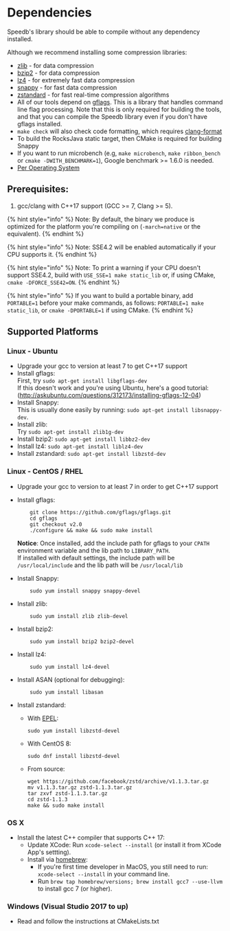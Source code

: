 # Dependencies

Speedb's library should be able to compile without any dependency installed.

Although we recommend installing some compression libraries:

* [zlib](http://www.zlib.net/) - for data compression
* [bzip2](http://www.bzip.org/) - for data compression
* [lz4](https://github.com/lz4/lz4) - for extremely fast data compression
* [snappy](http://google.github.io/snappy/) - for fast data compression
* [zstandard](http://www.zstd.net) - for fast real-time compression algorithms
* All of our tools depend on [gflags](https://gflags.github.io/gflags/). This is a library that handles command line flag processing. Note that this is only required for building the tools, and that you can compile the Speedb library even if you don't have gflags installed.
* `make check` will also check code formatting, which requires [clang-format](https://clang.llvm.org/docs/ClangFormat.html)
* To build the RocksJava static target, then CMake is required for building Snappy
* If you want to run microbench (e.g, `make microbench`, `make ribbon_bench` or `cmake -DWITH_BENCHMARK=1`), Google benchmark >= 1.6.0 is needed.
* [Per Operating System](dependencies.md#supported-platforms)

## **Prerequisites:**

1. &#x20;gcc/clang with C++17 support (GCC >= 7, Clang >= 5).&#x20;

{% hint style="info" %}
Note: By default, the binary we produce is optimized for the platform you're compiling on (`-march=native` or the equivalent).
{% endhint %}

{% hint style="info" %}
Note: SSE4.2 will be enabled automatically if your CPU supports it.
{% endhint %}

{% hint style="info" %}
Note: To print a warning if your CPU doesn't support SSE4.2, build with `USE_SSE=1 make static_lib` or, if using CMake, `cmake -DFORCE_SSE42=ON`.
{% endhint %}

{% hint style="info" %}
If you want to build a portable binary, add `PORTABLE=1` before your make commands, as follows: `PORTABLE=1 make static_lib`, or `cmake -DPORTABLE=1` if using CMake.
{% endhint %}





## Supported Platforms

### **Linux - Ubuntu**

* Upgrade your gcc to version at least 7 to get C++17 support
* Install gflags:\
  First, try `sudo apt-get install libgflags-dev`\
  If this doesn't work and you're using Ubuntu, here's a good tutorial: (http://askubuntu.com/questions/312173/installing-gflags-12-04)
* Install Snappy:\
  This is usually done easily by running: `sudo apt-get install libsnappy-dev`.
* Install zlib:\
  Try `sudo apt-get install zlib1g-dev`
* Install bzip2: `sudo apt-get install libbz2-dev`
* Install lz4: `sudo apt-get install liblz4-dev`
* Install zstandard: `sudo apt-get install libzstd-dev`

### **Linux - CentOS / RHEL**

* Upgrade your gcc to version to at least 7 in order to get C++17 support
*   Install gflags:

    ```
        git clone https://github.com/gflags/gflags.git
        cd gflags
        git checkout v2.0
        ./configure && make && sudo make install
    ```

    **Notice**: Once installed, add the include path for gflags to your `CPATH` environment variable and the lib path to `LIBRARY_PATH`.\
    If installed with default settings, the include path will be `/usr/local/include` and the lib path will be `/usr/local/lib`
*   Install Snappy:

    ```
        sudo yum install snappy snappy-devel
    ```
*   Install zlib:

    ```
        sudo yum install zlib zlib-devel
    ```
*   Install bzip2:

    ```
        sudo yum install bzip2 bzip2-devel
    ```
*   Install lz4:

    ```
        sudo yum install lz4-devel
    ```
*   Install ASAN (optional for debugging):

    ```
        sudo yum install libasan
    ```
* Install zstandard:
  *   With [EPEL](https://fedoraproject.org/wiki/EPEL):

      ```
      sudo yum install libzstd-devel
      ```
  *   With CentOS 8:

      ```
      sudo dnf install libzstd-devel
      ```
  *   From source:

      ```
      wget https://github.com/facebook/zstd/archive/v1.1.3.tar.gz
      mv v1.1.3.tar.gz zstd-1.1.3.tar.gz
      tar zxvf zstd-1.1.3.tar.gz
      cd zstd-1.1.3
      make && sudo make install
      ```

### **OS X**

* Install the latest C++ compiler that supports C++ 17:
  * Update XCode: Run `xcode-select --install` (or install it from XCode App's settting).
  * Install via [homebrew](http://brew.sh/):
    * If you're first time developer in MacOS, you still need to run: `xcode-select --install` in your command line.
    * Run `brew tap homebrew/versions; brew install gcc7 --use-llvm` to install gcc 7 (or higher).

### **Windows** (Visual Studio 2017 to up)

* Read and follow the instructions at CMakeLists.txt
